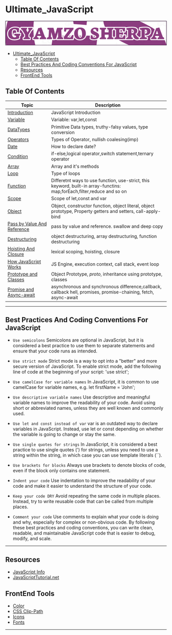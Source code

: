 # Ultimate_JavaScript

![JavaScript 2023](LOGO.png)

- [Ultimate_JavaScript](#ultimate_javascript)
  - [Table Of Contents](#table-of-contents)
  - [Best Practices And Coding Conventions For JavaScript](#best-practices-and-coding-conventions-for-javascript)
  - [Resources](#resources)
  - [FrontEnd Tools](#frontend-tools)

## Table Of Contents

| Topic                                                                                                                        | Description                                                                                                             |
| ---------------------------------------------------------------------------------------------------------------------------- | ----------------------------------------------------------------------------------------------------------------------- |
| [Introduction](https://github.com/gyamzosherpa/Ultimate-Javascript-2023/tree/master/00-introduction)                         | JavaScript Introduction                                                                                                 |
| [Variable](https://github.com/gyamzosherpa/Ultimate-Javascript-2023/tree/master/01-variable)                                 | Variable: var,let,const                                                                                                 |
| [DataTypes](https://github.com/gyamzosherpa/Ultimate-Javascript-2023/tree/master/02-dataTypes)                               | Primitive Data types, truthy-falsy values, type conversion                                                              |
| [Operators](https://github.com/gyamzosherpa/Ultimate-Javascript-2023/tree/master/03-operators)                               | Types of Operator, nullish coalesing(imp)                                                                               |
| [Date](https://github.com/gyamzosherpa/Ultimate-Javascript-2023/tree/master/04-date)                                         | How to declare date?                                                                                                    |
| [Condition](https://github.com/gyamzosherpa/Ultimate-Javascript-2023/tree/master/05-condition)                               | if-else,logical operator,switch statement,ternary operator                                                              |
| [Array](https://github.com/gyamzosherpa/Ultimate-Javascript-2023/tree/master/06-array)                                       | Array and it's methods                                                                                                  |
| [Loop](https://github.com/gyamzosherpa/Ultimate-Javascript-2023/tree/master/07-loop)                                         | Type of loops                                                                                                           |
| [Function](https://github.com/gyamzosherpa/Ultimate-Javascript-2023/tree/master/08-function)                                 | Differetnt ways to use function, use-strict, this keyword, built-in array-functins: map,forEach,filter,reduce and so on |
| [Scope](https://github.com/gyamzosherpa/Ultimate-Javascript-2023/tree/master/09-scope)                                       | Scope of let,const and var                                                                                              |
| [Object](https://github.com/gyamzosherpa/Ultimate-Javascript-2023/tree/master/10-object)                                     | Object, constructor function, object literal, object prototype, Property getters and setters, call-apply-bind           |
| [Pass by Value And Reference](https://github.com/gyamzosherpa/Ultimate-Javascript-2023/tree/master/11-passByValue-Reference) | pass by value and reference. swallow and deep copy                                                                      |
| [Destructuring](https://github.com/gyamzosherpa/Ultimate-Javascript-2023/tree/master/12-Destructuring)                       | object destructuring, array destructuring, function destructuring                                                       |
| [Hoisting And Closure](https://github.com/gyamzosherpa/Ultimate-Javascript-2023/tree/master/13-Hoisting-And-Closure)         | lexical scoping, hoisting, closure                                                                                      |
| [How JavaScript Works](https://github.com/gyamzosherpa/Ultimate-Javascript-2023/tree/master/14-Js-Engine)                    | JS Engine, execution context, call stack, event loop                                                                    |
| [Prototype and Classes](https://github.com/gyamzosherpa/Ultimate-Javascript-2023/tree/master/15-Prototype-And-Classes)       | Object Prototype, _proto_, inheritance using prototype, classes                                                         |
| [Promise and Async-await](https://github.com/gyamzosherpa/Ultimate-Javascript-2023/tree/master/16-promises-asyncAwait)       | asynchronous and synchronous difference,callback, callback hell, promises, promise-chaining, fetch, async-await         |

---

## Best Practices And Coding Conventions For JavaScript

- `Use semicolons`
  Semicolons are optional in JavaScript, but it is considered a best practice to use them to separate statements and ensure that your code runs as intended.

- `Use strict mode`
  Strict mode is a way to opt into a "better" and more secure version of JavaScript. To enable strict mode, add the following line of code at the beginning of your script: 'use strict';

- `Use camelCase for variable names`
  In JavaScript, it is common to use camelCase for variable names, e.g. let firstName = 'John';

- `Use descriptive variable names`
  Use descriptive and meaningful variable names to improve the readability of your code. Avoid using short or abbreviated names, unless they are well known and commonly used.

- `Use let and const instead of var`
  var is an outdated way to declare variables in JavaScript. Instead, use let or const depending on whether the variable is going to change or stay the same.

- `Use single quotes for strings`
  In JavaScript, it is considered a best practice to use single quotes (') for strings, unless you need to use a string within the string, in which case you can use template literals (``).

- `Use brackets for blocks`
  Always use brackets to denote blocks of code, even if the block only contains one statement.

- `Indent your code`
  Use indentation to improve the readability of your code and make it easier to understand the structure of your code.

- `Keep your code DRY`
  Avoid repeating the same code in multiple places. Instead, try to write reusable code that can be called from multiple places.

- `Comment your code`
  Use comments to explain what your code is doing and why, especially for complex or non-obvious code.
  By following these best practices and coding conventions, you can write clean, readable, and maintainable JavaScript code that is easier to debug, modify, and scale.

---

## Resources

- [JavaScript Info](https://javascript.info/)
- [JavaScriptTutorial.net](https://www.javascripttutorial.net/)

## FrontEnd Tools

- [Color](https://colorhunt.co/)
- [CSS Clip-Path](https://bennettfeely.com/clippy/)
- [Icons](https://heroicons.com/)
- [Fonts](https://fonts.google.com/)

---

